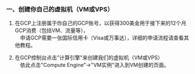 ### 一、创建你自己的虚拟机（VM或VPS）

1. 在GCP上注册属于你自己的GCP账号，以获得300美金用于接下来的12个月GCP消费（包括VM、流量等），  
　申请GCP需要一张国际信用卡（Visa或万事达），详细的申请流程请查看其他教程。

2. 在GCP控制台点击"计算引擎"来创建我们的虚拟机（VM或VPS）  
　依此点击"Compute Engine"→"VM实例"进入到VM创建的页面。
